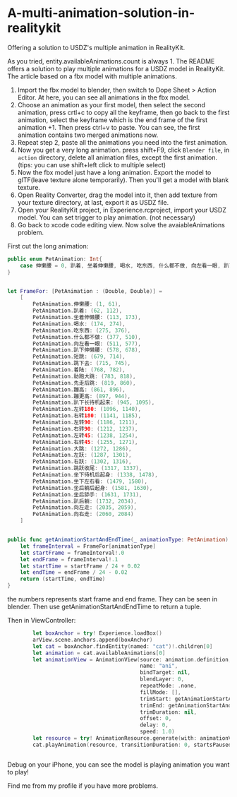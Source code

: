 # A-multi-animation-solution-in-realitykit
Offering a solution to USDZ's multiple animation in RealityKit.

As you tried, entity.availableAnimations.count is always 1. The README offers a solution to play multiple animations for a USDZ model in RealityKit. The article based on a fbx model with multiple animations.

1. Import the fbx model to blender, then switch to Dope Sheet > Action Editor. At here, you can see all animations in the fbx model.
2. Choose an animation as your first model, then select the second animation, press crtl+c to copy all the keyframe, then go back to the first animation, select the keyframe which is the end frame of the first animation +1. Then press ctrl+v to paste. You can see, the first animation contains two merged animations now.
3. Repeat step 2, paste all the animations you need into the first animation.
4. Now you get a very long animation. press shift+F9, click `Blender file`, in `action` directory, delete all animation files, except the first animation. (tips: you can use shift+left click to multiple select)
5. Now the fbx model just have a long animation. Export the model to glTF(leave texture alone temporarily). Then you'll get a model with blank texture.
6. Open Reality Converter, drag the model into it, then add texture from your texture directory, at last, export it as USDZ file.
7. Open your RealityKit project, in Experience.rcproject, import your USDZ model. You can set trigger to play animation. (not necessary)
8. Go back to xcode code editing view. Now solve the avaiableAnimations problem. 

First cut the long animation:
```swift
public enum PetAnimation: Int{
    case 伸懒腰 = 0, 趴着, 坐着伸懒腰, 喝水, 吃东西, 什么都不做, 向左看一眼, 趴下伸懒腰, 短跳, 跳下去, 着陆, 助跑大跳, 先走后跳, 蹦高, 蹦更高, 趴下长待机起来, 左转180, 右转180, 左转90, 右转90, 左转45, 右转45, 大跳, 左跃, 右跃, 跳跃收尾, 坐下待机后起身, 坐下左右看, 坐后躺后起身, 坐后舔手, 趴后躺, 向左走, 向右走
}


let FrameFor: [PetAnimation : (Double, Double)] =
    [
        PetAnimation.伸懒腰: (1, 61),
        PetAnimation.趴着: (62, 112),
        PetAnimation.坐着伸懒腰: (113, 173),
        PetAnimation.喝水: (174, 274),
        PetAnimation.吃东西: (275, 376),
        PetAnimation.什么都不做: (377, 510),
        PetAnimation.向左看一眼: (511, 577),
        PetAnimation.趴下伸懒腰: (578, 678),
        PetAnimation.短跳: (679, 714),
        PetAnimation.跳下去: (715, 745),
        PetAnimation.着陆: (768, 782),
        PetAnimation.助跑大跳: (783, 818),
        PetAnimation.先走后跳: (819, 860),
        PetAnimation.蹦高: (861, 896),
        PetAnimation.蹦更高: (897, 944),
        PetAnimation.趴下长待机起来: (945, 1095),
        PetAnimation.左转180: (1096, 1140),
        PetAnimation.右转180: (1141, 1185),
        PetAnimation.左转90: (1186, 1211),
        PetAnimation.右转90: (1212, 1237),
        PetAnimation.左转45: (1238, 1254),
        PetAnimation.右转45: (1255, 1271),
        PetAnimation.大跳: (1272, 1286),
        PetAnimation.左跃: (1287, 1301),
        PetAnimation.右跃: (1302, 1316),
        PetAnimation.跳跃收尾: (1317, 1337),
        PetAnimation.坐下待机后起身: (1338, 1478),
        PetAnimation.坐下左右看: (1479, 1580),
        PetAnimation.坐后躺后起身: (1581, 1630),
        PetAnimation.坐后舔手: (1631, 1731),
        PetAnimation.趴后躺: (1732, 2034),
        PetAnimation.向左走: (2035, 2059),
        PetAnimation.向右走: (2060, 2084)
    ]


public func getAnimationStartAndEndTime(_ animationType: PetAnimation) -> (Double, Double) {
    let frameInterval = FrameFor[animationType]
    let startFrame = frameInterval!.0
    let endFrame = frameInterval!.1
    let startTime = startFrame / 24 + 0.02
    let endTime = endFrame / 24 - 0.02
    return (startTime, endTime)
}

```
the numbers represents start frame and end frame. They can be seen in blender. Then use getAnimationStartAndEndTime to return a tuple.

Then in ViewController:

```swift
        let boxAnchor = try! Experience.loadBox()
        arView.scene.anchors.append(boxAnchor)
        let cat = boxAnchor.findEntity(named: "cat")!.children[0]
        let animation = cat.availableAnimations[0]
        let animationView = AnimationView(source: animation.definition,
                                          name: "ani",
                                          bindTarget: nil,
                                          blendLayer: 0,
                                          repeatMode: .none,
                                          fillMode: [],
                                          trimStart: getAnimationStartAndEndTime(PetAnimation.大跳).0,
                                          trimEnd: getAnimationStartAndEndTime(PetAnimation.大跳).1,
                                          trimDuration: nil,
                                          offset: 0,
                                          delay: 0,
                                          speed: 1.0)
        let resource = try! AnimationResource.generate(with: animationView)
        cat.playAnimation(resource, transitionDuration: 0, startsPaused: false)



```

Debug on your iPhone, you can see the model is playing animation you want to play!

Find me from my profile if you have more problems.
